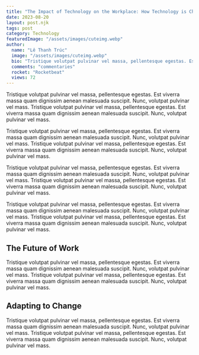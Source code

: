 ```yaml
---
title: "The Impact of Technology on the Workplace: How Technology is Changing"
date: 2023-08-20
layout: post.njk
tags: post
category: Technology
featuredImage: "/assets/images/cuteimg.webp"
author:
  name: "Lê Thanh Trúc"
  image: "/assets/images/cuteimg.webp"
  bio: "Tristique volutpat pulvinar vel massa, pellentesque egestas. Est viverra massa quam dignissim aenean malesuada suscipit. Nunc, volutpat pulvinar vel mass."
  comments: "commentaries"
  rocket: "Rocketbeat"
  views: 72
---
```


Tristique volutpat pulvinar vel massa, pellentesque egestas. Est viverra massa quam dignissim aenean malesuada suscipit. Nunc, volutpat pulvinar vel mass. Tristique volutpat pulvinar vel massa, pellentesque egestas. Est viverra massa quam dignissim aenean malesuada suscipit. Nunc, volutpat pulvinar vel mass.

Tristique volutpat pulvinar vel massa, pellentesque egestas. Est viverra massa quam dignissim aenean malesuada suscipit. Nunc, volutpat pulvinar vel mass. Tristique volutpat pulvinar vel massa, pellentesque egestas. Est viverra massa quam dignissim aenean malesuada suscipit. Nunc, volutpat pulvinar vel mass.

Tristique volutpat pulvinar vel massa, pellentesque egestas. Est viverra massa quam dignissim aenean malesuada suscipit. Nunc, volutpat pulvinar vel mass. Tristique volutpat pulvinar vel massa, pellentesque egestas. Est viverra massa quam dignissim aenean malesuada suscipit. Nunc, volutpat pulvinar vel mass.

Tristique volutpat pulvinar vel massa, pellentesque egestas. Est viverra massa quam dignissim aenean malesuada suscipit. Nunc, volutpat pulvinar vel mass. Tristique volutpat pulvinar vel massa, pellentesque egestas. Est viverra massa quam dignissim aenean malesuada suscipit. Nunc, volutpat pulvinar vel mass.

## The Future of Work

Tristique volutpat pulvinar vel massa, pellentesque egestas. Est viverra massa quam dignissim aenean malesuada suscipit. Nunc, volutpat pulvinar vel mass. Tristique volutpat pulvinar vel massa, pellentesque egestas. Est viverra massa quam dignissim aenean malesuada suscipit. Nunc, volutpat pulvinar vel mass.

## Adapting to Change

Tristique volutpat pulvinar vel massa, pellentesque egestas. Est viverra massa quam dignissim aenean malesuada suscipit. Nunc, volutpat pulvinar vel mass. Tristique volutpat pulvinar vel massa, pellentesque egestas. Est viverra massa quam dignissim aenean malesuada suscipit. Nunc, volutpat pulvinar vel mass.